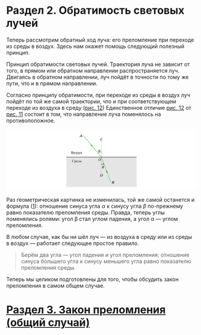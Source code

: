 # Раздел 2. Обратимость световых лучей
Теперь рассмотрим обратный ход луча: его преломление при переходе из среды в воздух. Здесь нам окажет помощь следующий полезный принцип.

Принцип обратимости световых лучей. Траектория луча не зависит от того, в прямом или обратном направлении распространяется луч. Двигаясь в обратном направлении, луч пойдёт в точности по тому же пути, что и в прямом направлении.

Согласно принципу обратимости, при переходе из среды в воздух луч пойдёт по той же самой траектории, что и при соответствующем переходе из воздуха в среду ([рис. 12](/image/Рисунок12.jpg)) Единственное отличие [рис. 12]() от [рис. 11](/image/Рисунок11.jpg) состоит в том, что направление луча поменялось на противоположное.

![ Преломление луча на границе «среда–воздух»](/image/Рисунок12.jpg)

Раз геометрическая картинка не изменилась, той же самой останется и формула ([1](/Преломление%20света/Закон%20преломления%20(частный%20случай).md)): отношение синуса угла $\alpha$ к синусу угла $\beta$ по-прежнему равно показателю преломления среды. Правда, теперь углы поменялись ролями: угол β стал углом падения, а угол α — углом преломления.

В любом случае, как бы ни шёл луч — из воздуха в среду или из среды в воздух — работает следующее простое правило.
> Берём два угла — угол падения и угол преломления; отношение синуса большего угла к синусу меньшего угла равно показателю преломления среды.

Теперь мы целиком подготовлены для того, чтобы обсудить закон преломления в самом общем случае.
# [Раздел 3. Закон преломления (общий случай)](/Преломление%20света/Закон%20преломления%20(общий%20случай).md)
